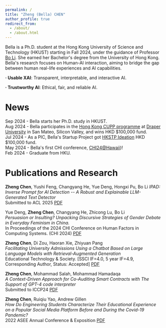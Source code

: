 ```yaml
---
permalink: /
title: "Zheng (Bella) CHEN"
author_profile: true
redirect_from: 
  - /about/
  - /about.html
---
```


Bella is a Ph.D. student at the Hong Kong University of Science and Technology (HKUST) starting in Fall 2024, under the guidance of Professor [Bo Li](https://seng.hkust.edu.hk/about/people/faculty/bo-li). She earned her Bachelor's degree from the University of Hong Kong. Bella's research focuses on Human-AI interaction, aiming to bridge the gap between human real-life experiences and AI capabilities.

**· Usable XAI**: Transparent, interpretable, and interactive AI.

**· Trustworthy AI**: Ethical, fair, and reliable AI.

News
======
Sep 2024 - Bella starts her Ph.D. study in HKUST.<br>
Aug 2024 - Bella participates in the [Hong Kong CUPP programme](https://cyberport.hk/en/cyberport-university-partnership-programme) at [Draper University](https://draperuniversity.com/) in San Mateo, Silicon Valley, and wins HKD $100,000 fund.<br>
Jul 2024 - As a PIC, Bella's Startup Project got [HKSTP Ideation](https://www.hkstp.org/en/programmes/ideation) HKD $100,000 fund.<br>
May 2024 - Bella's first CHI conference, [CHI24@Hawaii](https://programs.sigchi.org/chi/2024))!<br>
Feb 2024 - Graduate from HKU.


Publications and Research
======
**Zheng Chen**, Yushi Feng, Changyang He, Yue Deng, Hongxi Pu, Bo Li
*IPAD: Inverse Prompt for AI Detection -- A Robust and Explainable LLM-Generated Text Detector*<br>
Submitted to ACL 2025 [PDF](https://arxiv.org/abs/2502.15902)

Yue Deng, **Zheng Chen**, Changyang He, Zhicong Lu, Bo Li<br>
*Persuasion or Insulting? Unpacking Discursive Strategies of Gender Debate in Everyday Feminism in China.*<br>
In Proceedings of the 2024 CHI Conference on Human Factors in Computing Systems. (CHI 2024) [PDF](https://hechangyang.com/papers/CHI24_genderDebate.pdf)

**Zheng Chen**, Di Zou, Haoran Xie, Zhiyuan Pang<br>
*Facilitating University Admissions Using a Chatbot Based on Large Language Models with Retrieval-Augmented Generation*<br>
Educational Technology & Society. [SSCI IF=4.0, 5 year IF=4.9, Corresponding Author, Status: Accepted] [PDF](https://www.jstor.org/stable/pdf/48791566.pdf)

**Zheng Chen**, Mohammad Salah, Mohammad Hamadaqa<br>
*A Context-Driven Approach for Co-Auditing Smart Contracts with The Support of GPT-4 code interpreter*<br>
Submitted to ICCP24 [PDF](https://arxiv.org/abs/2406.18075)

**Zheng Chen**, Ruiqiu Yao, Andrew Gillen<br>
*How Do Engineering Students Characterize Their Educational Experience on a Popular Social Media Platform Before and During the Covid-19 Pandemic?*<br>
2022 ASEE Annual Conference & Exposition [PDF](https://sftp.asee.org/how-do-engineering-students-characterize-their-educational-experience-on-a-popular-social-media-platform-before-and-during-the-covid-19-pandemic)


